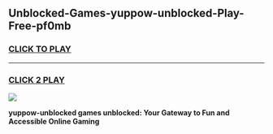 
## Unblocked-Games-yuppow-unblocked-Play-Free-pf0mb
<h3>
<a href="https://premium76.site?title=yuppow-unblocked&ref=12A">CLICK TO PLAY</a></h3>
<hr>

<h3>
<a href="https://premium76.site?title=yuppow-unblocked&ref=12A">CLICK 2 PLAY</a>
  
</h3>

<a href="https://premium76.site?title=yuppow-unblocked&ref=12A"><img src="https://clearcache.store/games.png"></a>


**yuppow-unblocked games unblocked: Your Gateway to Fun and Accessible Online Gaming**
